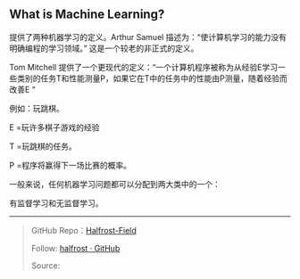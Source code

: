 <p align='center'>
<img src=''>
</p>



## What is Machine Learning?


提供了两种机器学习的定义。Arthur Samuel 描述为：“使计算机学习的能力没有明确编程的学习领域。” 这是一个较老的非正式的定义。

Tom Mitchell 提供了一个更现代的定义：“一个计算机程序被称为从经验E学习一些类别的任务T和性能测量P，如果它在T中的任务中的性能由P测量，随着经验而改善E “

例如：玩跳棋。

E =玩许多棋子游戏的经验

T =玩跳棋的任务。

P =程序将赢得下一场比赛的概率。

一般来说，任何机器学习问题都可以分配到两大类中的一个：

有监督学习和无监督学习。


------------------------------------------------------


> GitHub Repo：[Halfrost-Field](https://github.com/halfrost/Halfrost-Field)
> 
> Follow: [halfrost · GitHub](https://github.com/halfrost)
>
> Source: []()